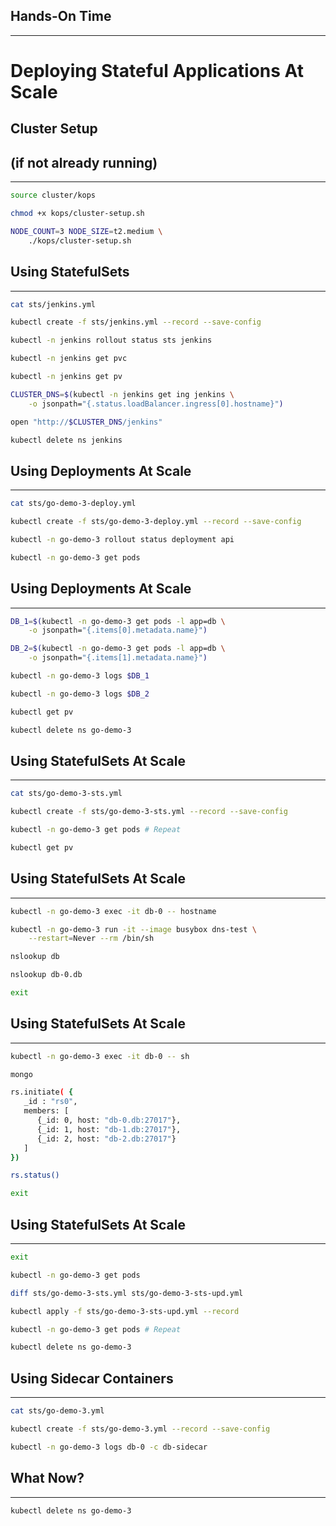 ## Hands-On Time

---

# Deploying Stateful Applications At Scale


## Cluster Setup
## (if not already running)

---

```bash
source cluster/kops

chmod +x kops/cluster-setup.sh

NODE_COUNT=3 NODE_SIZE=t2.medium \
    ./kops/cluster-setup.sh
```


## Using StatefulSets

---

```bash
cat sts/jenkins.yml

kubectl create -f sts/jenkins.yml --record --save-config

kubectl -n jenkins rollout status sts jenkins

kubectl -n jenkins get pvc

kubectl -n jenkins get pv

CLUSTER_DNS=$(kubectl -n jenkins get ing jenkins \
    -o jsonpath="{.status.loadBalancer.ingress[0].hostname}")

open "http://$CLUSTER_DNS/jenkins"

kubectl delete ns jenkins
```


## Using Deployments At Scale

---

```bash
cat sts/go-demo-3-deploy.yml

kubectl create -f sts/go-demo-3-deploy.yml --record --save-config

kubectl -n go-demo-3 rollout status deployment api

kubectl -n go-demo-3 get pods
```


## Using Deployments At Scale

---

```bash
DB_1=$(kubectl -n go-demo-3 get pods -l app=db \
    -o jsonpath="{.items[0].metadata.name}")

DB_2=$(kubectl -n go-demo-3 get pods -l app=db \
    -o jsonpath="{.items[1].metadata.name}")

kubectl -n go-demo-3 logs $DB_1

kubectl -n go-demo-3 logs $DB_2

kubectl get pv

kubectl delete ns go-demo-3
```


<!-- .slide: data-background="img/sts-deployment.png" data-background-size="contain" -->


## Using StatefulSets At Scale

---

```bash
cat sts/go-demo-3-sts.yml

kubectl create -f sts/go-demo-3-sts.yml --record --save-config

kubectl -n go-demo-3 get pods # Repeat

kubectl get pv
```


<!-- .slide: data-background="img/sts.png" data-background-size="contain" -->


## Using StatefulSets At Scale

---

```bash
kubectl -n go-demo-3 exec -it db-0 -- hostname

kubectl -n go-demo-3 run -it --image busybox dns-test \
    --restart=Never --rm /bin/sh

nslookup db

nslookup db-0.db

exit
```


## Using StatefulSets At Scale

---

```bash
kubectl -n go-demo-3 exec -it db-0 -- sh

mongo

rs.initiate( {
   _id : "rs0",
   members: [
      {_id: 0, host: "db-0.db:27017"},
      {_id: 1, host: "db-1.db:27017"},
      {_id: 2, host: "db-2.db:27017"}
   ]
})

rs.status()

exit
```


## Using StatefulSets At Scale

---

```bash
exit

kubectl -n go-demo-3 get pods

diff sts/go-demo-3-sts.yml sts/go-demo-3-sts-upd.yml

kubectl apply -f sts/go-demo-3-sts-upd.yml --record

kubectl -n go-demo-3 get pods # Repeat

kubectl delete ns go-demo-3
```


## Using Sidecar Containers

---

```bash
cat sts/go-demo-3.yml

kubectl create -f sts/go-demo-3.yml --record --save-config

kubectl -n go-demo-3 logs db-0 -c db-sidecar
```


## What Now?

---

```bash
kubectl delete ns go-demo-3
```
